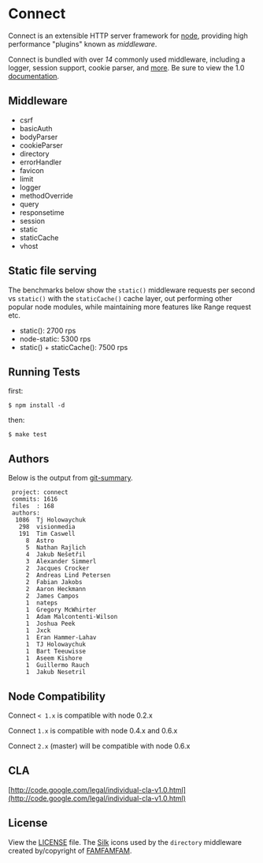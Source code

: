 
# Connect

  Connect is an extensible HTTP server framework for [node](http://nodejs.org), providing high performance "plugins" known as _middleware_.

 Connect is bundled with over _14_ commonly used middleware, including
 a logger, session support, cookie parser, and [more](http://senchalabs.github.com/connect). Be sure to view the 1.0 [documentation](http://senchalabs.github.com/connect/).

## Middleware

  - csrf
  - basicAuth
  - bodyParser
  - cookieParser
  - directory
  - errorHandler
  - favicon
  - limit
  - logger
  - methodOverride
  - query
  - responsetime
  - session
  - static
  - staticCache
  - vhost

## Static file serving

 The benchmarks below show the `static()` middleware
 requests per second vs `static()` with the `staticCache()`
 cache layer, out performing other popular node modules,
 while maintaining more features like Range request etc.

  - static(): 2700 rps
  - node-static: 5300 rps
  - static() + staticCache(): 7500 rps

## Running Tests

first:

    $ npm install -d

then:

    $ make test

## Authors

 Below is the output from [git-summary](http://github.com/visionmedia/git-extras).

     project: connect
     commits: 1616
     files  : 168
     authors: 
      1086	Tj Holowaychuk
       298	visionmedia
       191	Tim Caswell
         8	Astro
         5	Nathan Rajlich
         4	Jakub Nešetřil
         3	Alexander Simmerl
         2	Jacques Crocker
         2	Andreas Lind Petersen
         2	Fabian Jakobs
         2	Aaron Heckmann
         2	James Campos
         1	nateps
         1	Gregory McWhirter
         1	Adam Malcontenti-Wilson
         1	Joshua Peek
         1	Jxck
         1	Eran Hammer-Lahav
         1	TJ Holowaychuk
         1	Bart Teeuwisse
         1	Aseem Kishore
         1	Guillermo Rauch
         1	Jakub Nesetril


## Node Compatibility

  Connect `< 1.x` is compatible with node 0.2.x


  Connect `1.x` is compatible with node 0.4.x and 0.6.x


  Connect `2.x` (master) will be compatible with node 0.6.x

## CLA

 [http://code.google.com/legal/individual-cla-v1.0.html](http://code.google.com/legal/individual-cla-v1.0.html)

## License

View the [LICENSE](https://github.com/senchalabs/connect/blob/master/LICENSE) file. The [Silk](http://www.famfamfam.com/lab/icons/silk/) icons used by the `directory` middleware created by/copyright of [FAMFAMFAM](http://www.famfamfam.com/).